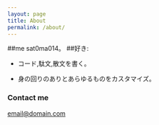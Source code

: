 ```yaml
---
layout: page
title: About
permalink: /about/
---
```


##me 
sat0ma014。 
##好き:  

 - コード,駄文,散文を書く。  

 - 身の回りのありとあらゆるものをカスタマイズ。  

### Contact me

[email@domain.com](mailto:email@domain.com)
